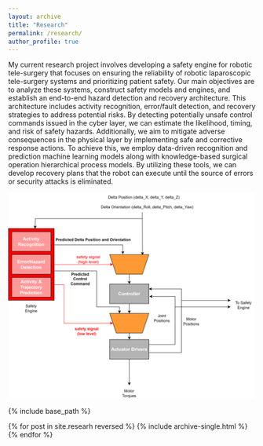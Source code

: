 ```yaml
---
layout: archive
title: "Research"
permalink: /research/
author_profile: true
---
```


My current research project involves developing a safety engine for robotic tele-surgery that focuses on ensuring the reliability of robotic laparoscopic tele-surgery systems and prioritizing patient safety. Our main objectives are to analyze these systems, construct safety models and engines, and establish an end-to-end hazard detection and recovery architecture. This architecture includes activity recognition, error/fault detection, and recovery strategies to address potential risks. By detecting potentially unsafe control commands issued in the cyber layer, we can estimate the likelihood, timing, and risk of safety hazards. Additionally, we aim to mitigate adverse consequences in the physical layer by implementing safe and corrective response actions. To achieve this, we employ data-driven recognition and prediction machine learning models along with knowledge-based surgical operation hierarchical process models. By utilizing these tools, we can develop recovery plans that the robot can execute until the source of errors or security attacks is eliminated.

<img src='/images/system_diag.png' width="500" height="420">


{% include base_path %}

{% for post in site.researh reversed %}
  {% include archive-single.html %}
{% endfor %}
